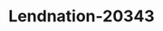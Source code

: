 ---
f_zip-code: 64801
f_state-code: MO
title: Lendnation-20343
f_phone: 417-206-9948
f_city-only: Joplin
f_address: 1102 S Rangeline Rd Joplin
f_location-unique-id: '20343'
slug: lendnation-20343
updated-on: '2024-05-30T13:46:58.046Z'
created-on: '2024-05-30T13:36:59.803Z'
published-on: '2024-05-30T13:54:32.469Z'
f_city-state: cms/city/joplin-mo.md
f_company: cms/company/lendnation.md
f_state: cms/state/missouri.md
layout: '[payday-loan].html'
tags: payday-loan
---